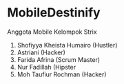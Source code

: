 ﻿# MobileDestinify

 Anggota Mobile Kelompok Strix

 1. Shofiyya Kheista Humairo (Hustler)
 2. Astriani (Hacker)
 3. Farida Afrina (Scrum Master)
 4. Nur Fadillah (Hipster
 5. Moh Taufiur Rochman (Hacker)
